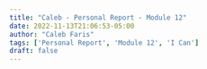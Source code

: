 ```yaml
---
title: "Caleb - Personal Report - Module 12"
date: 2022-11-13T21:06:53-05:00
author: "Caleb Faris"
tags: ['Personal Report', 'Module 12', 'I Can']
draft: false
---
```


